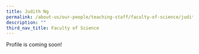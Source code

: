 ```yaml
---
title: Judith Ng
permalink: /about-us/our-people/teaching-staff/faculty-of-science/judith-ng/
description: ""
third_nav_title: Faculty of Science
---
```

Profile is coming soon!